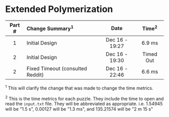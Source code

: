 # Extended Polymerization

| Part # | Change Summary<sup>1</sup>        | Date           | Time<sup>2</sup> |
| :----: | :-------------------------------- | :------------: | :--------------: |
| 1      | Initial Design                    | Dec 16 - 19:27 | 6.9 ms           |
| 2      | Initial Design                    | Dec 16 - 19:30 | Timed Out        |
| 2      | Fixed Timeout (consulted Reddit)  | Dec 16 - 22:46 | 6.6 ms           |

<sup>1</sup> This will clarify the change that was made to change the time metrics.

<sup>2</sup> This is the time metrics for each puzzle. They include the time to open and read the `input.txt` file. They will be abbreviated as appropriate. i.e. 1.54945 will be "1.5 s", 0.00127 will be "1.3 ms", and 135.21574 will be "2 m 15 s"